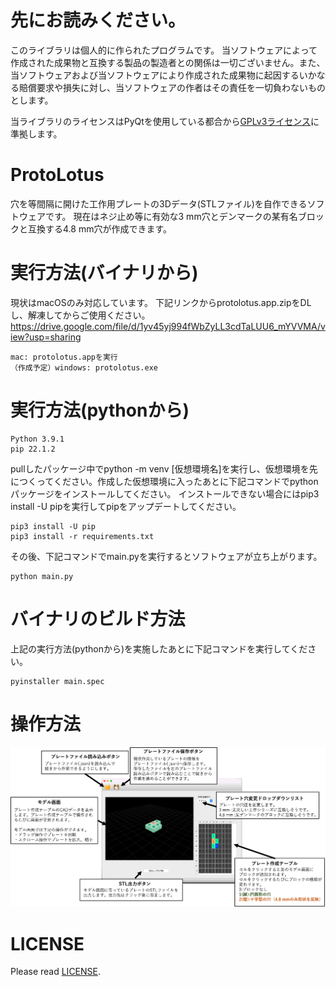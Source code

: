 # 先にお読みください。
このライブラリは個人的に作られたプログラムです。 当ソフトウェアによって作成された成果物と互換する製品の製造者との関係は一切ございません。また、当ソフトウェアおよび当ソフトウェアにより作成された成果物に起因するいかなる賠償要求や損失に対し、当ソフトウェアの作者はその責任を一切負わないものとします。

当ライブラリのライセンスはPyQtを使用している都合から[GPLv3ライセンス](LICENSE)に準拠します。

# ProtoLotus
穴を等間隔に開けた工作用プレートの3Dデータ(STLファイル)を自作できるソフトウェアです。
現在はネジ止め等に有効な3 mm穴とデンマークの某有名ブロックと互換する4.8 mm穴が作成できます。

# 実行方法(バイナリから)
現状はmacOSのみ対応しています。
下記リンクからprotolotus.app.zipをDLし、解凍してからご使用ください。
https://drive.google.com/file/d/1yv45yj994fWbZyLL3cdTaLUU6_mYVVMA/view?usp=sharing

```
mac: protolotus.appを実行
（作成予定）windows: protolotus.exe
```

# 実行方法(pythonから)
```shell:version
Python 3.9.1
pip 22.1.2 
```

pullしたパッケージ中でpython -m venv \[仮想環境名\]を実行し、仮想環境を先につくってください。作成した仮想環境に入ったあとに下記コマンドでpythonパッケージをインストールしてください。
インストールできない場合にはpip3 install -U pipを実行してpipをアップデートしてください。

```shell:install
pip3 install -U pip
pip3 install -r requirements.txt
```

その後、下記コマンドでmain.pyを実行するとソフトウェアが立ち上がります。
```shell:install
python main.py
```

# バイナリのビルド方法
上記の実行方法(pythonから)を実施したあとに下記コマンドを実行してください。

```shell:build
pyinstaller main.spec  
```

# 操作方法
<img width="600" alt="ツール実行画面" src="readmeImage/tutorial.png">


# LICENSE
Please read [LICENSE](LICENSE).
